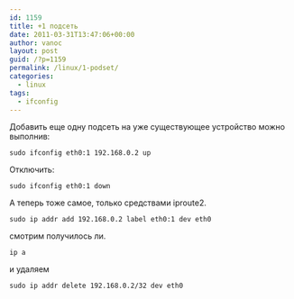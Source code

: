 ```yaml
---
id: 1159
title: +1 подсеть
date: 2011-03-31T13:47:06+00:00
author: vanoc
layout: post
guid: /?p=1159
permalink: /linux/1-podset/
categories:
  - linux
tags:
  - ifconfig
---
```

Добавить еще одну подсеть на уже существующее устройство можно выполнив:
  
`sudo ifconfig eth0:1 192.168.0.2 up`
  
Отключить:
  
`sudo ifconfig eth0:1 down`

А теперь тоже самое, только средствами iproute2.
  
`sudo ip addr add 192.168.0.2 label eth0:1 dev eth0`
  
смотрим получилось ли.
  
`ip a`
  
и удаляем
  
`sudo ip addr delete 192.168.0.2/32 dev eth0`